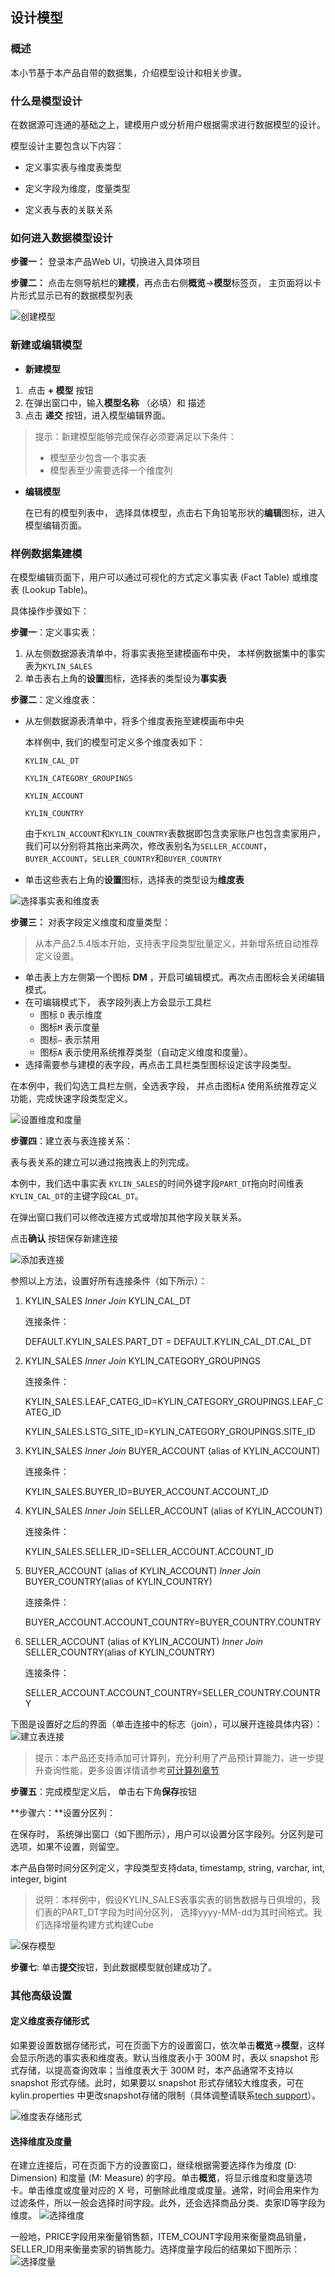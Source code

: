 ## 设计模型

### 概述

本小节基于本产品自带的数据集，介绍模型设计和相关步骤。

### 什么是模型设计

在数据源可连通的基础之上，建模用户或分析用户根据需求进行数据模型的设计。

模型设计主要包含以下内容：

- 定义事实表与维度表类型

- 定义字段为维度，度量类型

- 定义表与表的关联关系

  

### 如何进入数据模型设计

**步骤一：** 登录本产品Web UI，切换进入具体项目

**步骤二：** 点击左侧导航栏的**建模**，再点击右侧**概览**->**模型**标签页， 主页面将以卡片形式显示已有的数据模型列表

![创建模型](images/model_design_update_cn_1.png)

### 新建或编辑模型

- **新建模型**

1. ​	点击 <b>+ 模型</b> 按钮
2. 在弹出窗口中，输入**模型名称** （必填）和 描述
3. 点击 **递交** 按钮，进入模型编辑界面。

> 提示：新建模型能够完成保存必须要满足以下条件：
>
> - 模型至少包含一个事实表
> - 模型表至少需要选择一个维度列

- **编辑模型**

  在已有的模型列表中， 选择具体模型，点击右下角铅笔形状的**编辑**图标，进入模型编辑页面。

  
### 样例数据集建模

在模型编辑页面下，用户可以通过可视化的方式定义事实表 (Fact Table) 或维度表 (Lookup Table)。

具体操作步骤如下：

**步骤一**：定义事实表：

1. 从左侧数据源表清单中，将事实表拖至建模画布中央， 本样例数据集中的事实表为`KYLIN_SALES`
2. 单击表右上角的**设置**图标，选择表的类型设为**事实表**

**步骤二**：定义维度表：

- 从左侧数据源表清单中，将多个维度表拖至建模画布中央

  本样例中, 我们的模型可定义多个维度表如下：

  `KYLIN_CAL_DT`

  `KYLIN_CATEGORY_GROUPINGS`

  `KYLIN_ACCOUNT`

  `KYLIN_COUNTRY`

  

  由于`KYLIN_ACCOUNT`和`KYLIN_COUNTRY`表数据即包含卖家账户也包含卖家用户，我们可以分别将其拖出来两次，修改表别名为`SELLER_ACCOUNT`，`BUYER_ACCOUNT`，`SELLER_COUNTRY`和`BUYER_COUNTRY`

  

- 单击这些表右上角的**设置**图标，选择表的类型设为**维度表**

  

![选择事实表和维度表](images/model_design_update_cn_2.png)



**步骤三：** 对表字段定义维度和度量类型：

> 从本产品2.5.4版本开始，支持表字段类型批量定义，并新增系统自动推荐定义设置。

- 单击表上方左侧第一个图标 **DM** ，开启可编辑模式。再次点击图标会关闭编辑模式。
- 在可编辑模式下， 表字段列表上方会显示工具栏
  - 图标 `D` 表示维度
  - 图标`M` 表示度量
  - 图标`—` 表示禁用
  - 图标`A` 表示使用系统推荐类型（自动定义维度和度量）。
- 选择需要参与建模的表字段，再点击工具栏类型图标设定该字段类型。

在本例中，我们勾选工具栏左侧，全选表字段， 并点击图标`A` 使用系统推荐定义功能，完成快速字段类型定义。



![设置维度和度量](images/model_design_update_cn_3.png)



**步骤四**：建立表与表连接关系：

表与表关系的建立可以通过拖拽表上的列完成。

本例中，我们选中事实表 `KYLIN_SALES`的时间外键字段`PART_DT`拖向时间维表`KYLIN_CAL_DT`的主键字段`CAL_DT`。

在弹出窗口我们可以修改连接方式或增加其他字段关联关系。

点击**确认** 按钮保存新建连接

![添加表连接](images/model_design_update_cn_4.png)

参照以上方法，设置好所有连接条件（如下所示）：

1. KYLIN_SALES *Inner Join* KYLIN\_CAL\_DT 

   连接条件：

   DEFAULT.KYLIN\_SALES.PART_DT = DEFAULT.KYLIN\_CAL\_DT.CAL\_DT

2. KYLIN_SALES *Inner Join* KYLIN\_CATEGORY_GROUPINGS 

   连接条件：

   KYLIN_SALES.LEAF_CATEG_ID=KYLIN\_CATEGORY\_GROUPINGS.LEAF_CATEG_ID

   KYLIN_SALES.LSTG_SITE_ID=KYLIN\_CATEGORY\_GROUPINGS.SITE_ID 

3. KYLIN_SALES *Inner Join* BUYER_ACCOUNT (alias of KYLIN_ACCOUNT)

   连接条件：

   KYLIN_SALES.BUYER_ID=BUYER_ACCOUNT.ACCOUNT_ID 

4. KYLIN_SALES *Inner Join* SELLER_ACCOUNT (alias of KYLIN_ACCOUNT) 

   连接条件：

   KYLIN_SALES.SELLER_ID=SELLER_ACCOUNT.ACCOUNT_ID 

5. BUYER_ACCOUNT (alias of KYLIN_ACCOUNT) *Inner Join* BUYER_COUNTRY(alias of KYLIN\_COUNTRY) 

   连接条件：

   BUYER_ACCOUNT.ACCOUNT_COUNTRY=BUYER_COUNTRY.COUNTRY 

6. SELLER_ACCOUNT (alias of KYLIN_ACCOUNT) *Inner Join* SELLER_COUNTRY(alias of KYLIN\_COUNTRY)

   连接条件：

   SELLER_ACCOUNT.ACCOUNT_COUNTRY=SELLER_COUNTRY.COUNTRY

下图是设置好之后的界面（单击连接中的标志（join），可以展开连接具体内容）：
![建立表连接](images/model_design_update_cn_5.png)



> 提示：本产品还支持添加可计算列，充分利用了产品预计算能力，进一步提升查询性能，更多设置详情请参考[可计算列章节](../model/computed_column/README.cn.md)

**步骤五**：完成模型定义后， 单击右下角**保存**按钮

**步骤六：**设置分区列：

在保存时， 系统弹出窗口（如下图所示），用户可以设置分区字段列。分区列是可选项，如果不设置，则留空。

本产品自带时间分区列定义，字段类型支持data, timestamp, string, varchar, int, integer, bigint



> 说明：本样例中，假设KYLIN_SALES表事实表的销售数据与日俱增的，我们表的PART_DT字段为时间分区列， 选择yyyy-MM-dd为其时间格式。我们选择增量构建方式构建Cube



![保存模型](images/model_design_update_cn_7.png)

**步骤七**: 单击**提交**按钮，到此数据模型就创建成功了。



### 其他高级设置

#### 定义维度表存储形式

如果要设置数据存储形式，可在页面下方的设置窗口，依次单击**概览**->**模型**，这样会显示所选的事实表和维度表。默认当维度表小于 300M 时，表以 snapshot 形式存储，以提高查询效率；当维度表大于 300M 时，本产品通常不支持以 snapshot 形式存储。此时，如果要以 snapshot 形式存储较大维度表，可在 kylin.properties 中更改snapshot存储的限制（具体调整请联系[tech support](https://kybot.io/home)）。

![维度表存储形式](images/model_design_update_cn_6.png)



#### 选择维度及度量

在建立连接后，可在页面下方的设置窗口，继续根据需要选择作为维度 (D: Dimension) 和度量 (M: Measure) 的字段。单击**概览**，将显示维度和度量选项卡。单击维度或度量对应的 X 号，可删除此维度或度量。通常，时间会用来作为过滤条件，所以一般会选择时间字段。此外，还会选择商品分类、卖家ID等字段为维度。
![选择维度](images/model_design_update_cn_8.png)



一般地，PRICE字段用来衡量销售额，ITEM_COUNT字段用来衡量商品销量，SELLER_ID用来衡量卖家的销售能力。选择度量字段后的结果如下图所示：
![选择度量](images/model_design_update_cn_9.png)